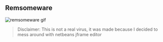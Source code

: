 ## Remsomeware
![remsomeware gif](https://i.imgur.com/I1O7wtr.gif)

> Disclaimer: This is not a real virus, it was made because I decided to mess around with netbeans jframe editor

